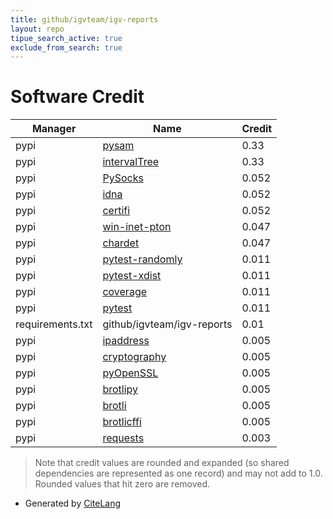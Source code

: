 ```yaml
---
title: github/igvteam/igv-reports
layout: repo
tipue_search_active: true
exclude_from_search: true
---
```

# Software Credit

|Manager|Name|Credit|
|-------|----|------|
|pypi|[pysam](https://github.com/pysam-developers/pysam)|0.33|
|pypi|[intervalTree](https://github.com/chaimleib/intervaltree)|0.33|
|pypi|[PySocks](https://github.com/Anorov/PySocks)|0.052|
|pypi|[idna](https://github.com/kjd/idna)|0.052|
|pypi|[certifi](https://certifiio.readthedocs.io/en/latest/)|0.052|
|pypi|[win-inet-pton](https://github.com/hickeroar/win_inet_pton)|0.047|
|pypi|[chardet](https://github.com/chardet/chardet)|0.047|
|pypi|[pytest-randomly](https://pypi.org/project/pytest-randomly)|0.011|
|pypi|[pytest-xdist](https://pypi.org/project/pytest-xdist)|0.011|
|pypi|[coverage](https://pypi.org/project/coverage)|0.011|
|pypi|[pytest](https://pypi.org/project/pytest)|0.011|
|requirements.txt|github/igvteam/igv-reports|0.01|
|pypi|[ipaddress](https://github.com/phihag/ipaddress)|0.005|
|pypi|[cryptography](https://github.com/pyca/cryptography)|0.005|
|pypi|[pyOpenSSL](https://pyopenssl.org/)|0.005|
|pypi|[brotlipy](https://pypi.org/project/brotlipy)|0.005|
|pypi|[brotli](https://pypi.org/project/brotli)|0.005|
|pypi|[brotlicffi](https://pypi.org/project/brotlicffi)|0.005|
|pypi|[requests](https://requests.readthedocs.io)|0.003|


> Note that credit values are rounded and expanded (so shared dependencies are represented as one record) and may not add to 1.0. Rounded values that hit zero are removed.


- Generated by [CiteLang](https://github.com/vsoch/citelang)

